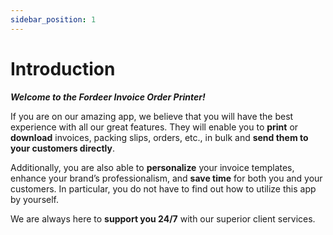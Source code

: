 ```yaml
---
sidebar_position: 1
---
```

# Introduction

***Welcome to the Fordeer Invoice Order Printer!*** 

If you are on our amazing app, we believe that you will have the best experience with all our great features. They will enable you to **print** or **download** invoices, packing slips, orders, etc., in bulk and **send them to your customers directly**. 

Additionally, you are also able to **personalize** your invoice templates, enhance your brand’s professionalism, and **save time** for both you and your customers. In particular, you do not have to find out how to utilize this app by yourself. 

We are always here to **support you 24/7** with our superior client services.
